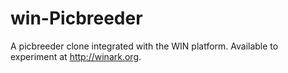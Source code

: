 win-Picbreeder
==============

A picbreeder clone integrated with the WIN platform. Available to experiment at http://winark.org.
